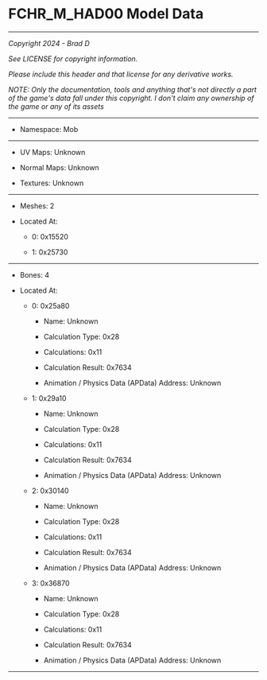 # FCHR_M_HAD00 Model Data

---

*Copyright 2024 - Brad D*

*See LICENSE for copyright information.*

*Please include this header and that license for any derivative works.*

*NOTE: Only the documentation, tools and anything that's not directly a part of the game's data fall under this copyright. I don't claim any ownership of the game or any of its assets*

---

* Namespace: Mob

---

* UV Maps: Unknown

* Normal Maps: Unknown

* Textures: Unknown

---

* Meshes: 2

* Located At:

  * 0: 0x15520

  * 1: 0x25730

---

* Bones: 4

* Located At:

  * 0: 0x25a80

    * Name: Unknown

    * Calculation Type: 0x28

    * Calculations: 0x11

    * Calculation Result: 0x7634

    * Animation / Physics Data (APData) Address: Unknown

  * 1: 0x29a10

    * Name: Unknown

    * Calculation Type: 0x28

    * Calculations: 0x11

    * Calculation Result: 0x7634

    * Animation / Physics Data (APData) Address: Unknown

  * 2: 0x30140

    * Name: Unknown

    * Calculation Type: 0x28

    * Calculations: 0x11

    * Calculation Result: 0x7634

    * Animation / Physics Data (APData) Address: Unknown

  * 3: 0x36870

    * Name: Unknown

    * Calculation Type: 0x28

    * Calculations: 0x11

    * Calculation Result: 0x7634

    * Animation / Physics Data (APData) Address: Unknown

---

